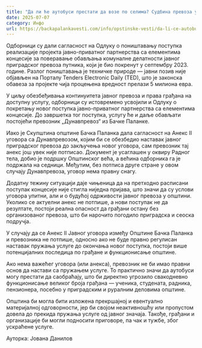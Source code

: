 ```yaml
---
title: "Да ли ће аутобуси престати да возе по селима? Судбина превоза у рукама Општине (ВИДЕО)"
date: 2025-07-07
category: Инфо
url: https://backapalankavesti.com/info/opstinske-vesti/da-li-ce-autobusi-prestati-da-voze-po-selima-sudbina-prevoza-u-rukama-opstine-video/
---
```


Одборници су дали сагласност на Одлуку о поништавању поступка реализације пројекта јавно-приватног партнерства са елементима концесије за поверавање обављања комуналне делатности јавног приградског превоза путника, који је био покренут у септембру 2023. године. Разлог поништавања је техничке природе — јавни позив није објављен на Порталу Tenders Electronic Daily (TED), што је законска обавеза за пројекте чија процењена вредност прелази 5 милиона евра.

У циљу обезбеђивања континуитета јавног превоза и права грађана на доступну услугу, одборници су истовремено усвојили и Одлуку о покретању новог поступка јавно-приватног партнерства са елементима концесије. До завршетка тог поступка, услугу ће и даље обављати постојећи превозник „Дунавпревоз“ из Бачке Паланке.

Иако је Скупштина општине Бачка Паланка дала сагласност на Анекс II уговора са Дунавпревозом, којим би се обезбедио наставак јавног приградског превоза до закључења новог уговора, сам превозник тај анекс још увек није потписао. Документ је усаглашен у оквиру Радног тела, добио је подршку Општинског већа, а већина одборника га је подржала на седници. Међутим, без потписа друге стране у овом случају Дунавпревоза, уговор нема правну снагу.

Додатну тежину ситуацији даје чињеница да на претходно расписани поступак концесије није стигла ниједна пријава, што значи да су услови уговора упитни, али и о будућој одрживости јавног превоза у општини. Уколико се актуелни анекс не потпише, а нови поступак не да резултате, постоји реална опасност да грађани остану без организованог превоза, што би нарочито погодило приградска и сеоска подручја.

У случају да се Анекс II Јавног уговора између Општине Бачка Паланка и превозника не потпише, односно ако не буде правно регулисан наставак пружања услуге до окончања новог поступка, постоји више потенцијалних последица по грађане и функционисање општине.

Ако нема важећег уговора (или анекса), превозник не би имао правни основ да настави са пружањем услуге. То практично значи да аутобуси могу престати да саобраћају, што би директно угрозило свакодневно функционисање великог броја грађана — ученика, студената, радника, пензионера, посебно у приградским и руралним деловима општине.

Општина би могла бити изложена прекршајној и евентуално материјалној одговорности, јер би својом неактивношћу или пропустом довела до прекида пружања услуге од јавног значаја. Такође, грађани и организације би могли подносити приговоре, па чак и тужбе, због ускраћене услуге.

Ауторка: Јована Данилов
